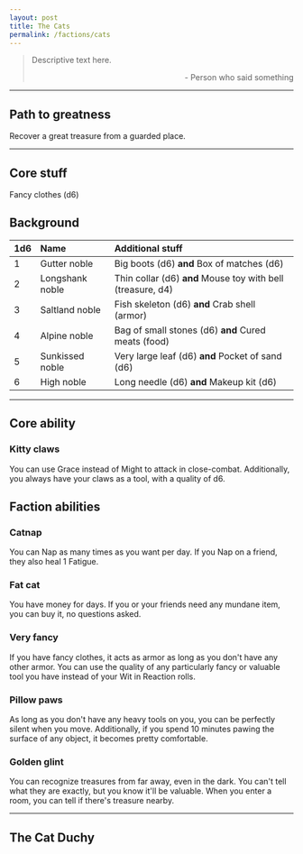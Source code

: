 ```yaml
---
layout: post
title: The Cats
permalink: /factions/cats
---
```


>Descriptive text here.
>
><p style="text-align: right">- Person who said something</p>

***

## Path to greatness
Recover a great treasure from a guarded place.

***

## Core stuff
Fancy clothes (d6)

## Background

| 1d6        | Name           | Additional stuff                               |
|:-----------|:---------------|:-----------------------------------------------|
| 1          | Gutter noble   | Big boots (d6) <b>and</b> Box of matches (d6)  |
| 2          | Longshank noble | Thin collar (d6) <b>and</b> Mouse toy with bell (treasure, d4) |
| 3          | Saltland noble | Fish skeleton (d6) <b>and</b> Crab shell (armor) |
| 4          | Alpine noble   | Bag of small stones (d6) <b>and</b> Cured meats (food) |
| 5          | Sunkissed noble | Very large leaf (d6) <b>and</b> Pocket of sand (d6) |
| 6          | High noble     | Long needle (d6) <b>and</b> Makeup kit (d6) |

***

## Core ability

### Kitty claws
You can use Grace instead of Might to attack in close-combat. Additionally, you always have your claws as a tool, with a quality of d6.

## Faction abilities

### Catnap
You can Nap as many times as you want per day. If you Nap on a friend, they also heal 1 Fatigue. 

### Fat cat
You have money for days. If you or your friends need any mundane item, you can buy it, no questions asked.

### Very fancy
If you have fancy clothes, it acts as armor as long as you don't have any other armor. You can use the quality of any particularly fancy or valuable tool you have instead of your Wit in Reaction rolls.

### Pillow paws
As long as you don't have any heavy tools on you, you can be perfectly silent when you move. Additionally, if you spend 10 minutes pawing the surface of any object, it becomes pretty comfortable.

### Golden glint
You can recognize treasures from far away, even in the dark. You can't tell what they are exactly, but you know it'll be valuable. When you enter a room, you can tell if there's treasure nearby.

***

## The Cat Duchy
